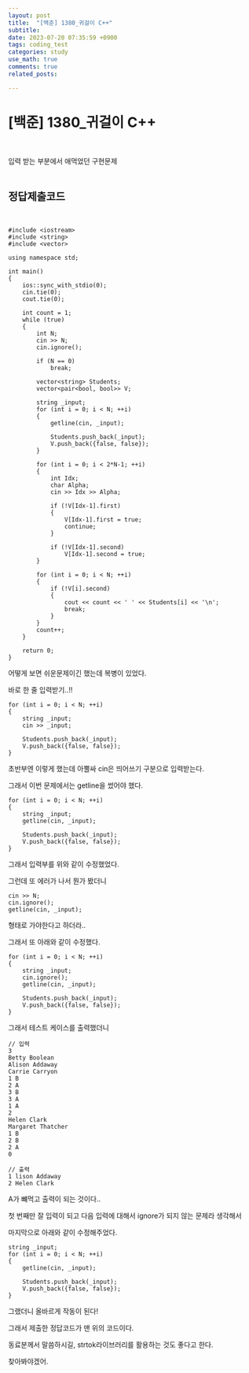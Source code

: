 ```yaml
---
layout: post
title:  "[백준] 1380_귀걸이 C++"
subtitle:   
date: 2023-07-20 07:35:59 +0900
tags: coding_test
categories: study
use_math: true
comments: true
related_posts:

---
```


# [백준] 1380_귀걸이 C++<br/>
<br/>

입력 받는 부분에서 애먹었던 구현문제<br/>
<br/>

## 정답제출코드<br/>
<Br/>

```
#include <iostream>
#include <string>
#include <vector>

using namespace std;

int main()
{
    ios::sync_with_stdio(0);
    cin.tie(0);
    cout.tie(0);

    int count = 1;
    while (true)
    {
        int N;
        cin >> N;
        cin.ignore();

        if (N == 0)
            break;
        
        vector<string> Students;
        vector<pair<bool, bool>> V;

        string _input;
        for (int i = 0; i < N; ++i)
        {
            getline(cin, _input);

            Students.push_back(_input);
            V.push_back({false, false});
        }

        for (int i = 0; i < 2*N-1; ++i)
        {
            int Idx;
            char Alpha;
            cin >> Idx >> Alpha;

            if (!V[Idx-1].first)
            {
                V[Idx-1].first = true;
                continue;
            }
            
            if (!V[Idx-1].second)
                V[Idx-1].second = true;
        }

        for (int i = 0; i < N; ++i)
        {
            if (!V[i].second)
            {
                cout << count << ' ' << Students[i] << '\n';
                break;
            }       
        }
        count++;
    }

    return 0;
}
```
어떻게 보면 쉬운문제이긴 했는데 복병이 있었다.<br/>

바로 한 줄 입력받기..!!<br/>

```
for (int i = 0; i < N; ++i)
{
    string _input;
    cin >> _input;

    Students.push_back(_input);
    V.push_back({false, false});
}
```
초반부엔 이렇게 했는데 아뿔싸 cin은 띄어쓰기 구분으로 입력받는다.<br/>

그래서 이번 문제에서는 getline을 썼어야 했다.<br/>

```
for (int i = 0; i < N; ++i)
{
    string _input;
    getline(cin, _input);

    Students.push_back(_input);
    V.push_back({false, false});
}
```

그래서 입력부를 위와 같이 수정했었다.<br/>

그런데 또 에러가 나서 뭔가 봤더니

```
cin >> N;
cin.ignore();
getline(cin, _input);
```

형태로 가야한다고 하더라..<br/>

그래서 또 아래와 같이 수정했다.<br/>

```
for (int i = 0; i < N; ++i)
{
    string _input;
    cin.ignore();
    getline(cin, _input);

    Students.push_back(_input);
    V.push_back({false, false});
}
```
그래서 테스트 케이스를 출력했더니

```
// 입력
3
Betty Boolean
Alison Addaway
Carrie Carryon
1 B
2 A
3 B
3 A
1 A
2
Helen Clark
Margaret Thatcher
1 B
2 B
2 A
0

// 출력
1 lison Addaway
2 Helen Clark
```

A가 뺴먹고 출력이 되는 것이다..<br/>

첫 번째만 잘 입력이 되고 다음 입력에 대해서 ignore가 되지 않는 문제라 생각해서<br/>

마지막으로 아래와 같이 수정해주었다.<br/>

```
string _input;
for (int i = 0; i < N; ++i)
{
    getline(cin, _input);

    Students.push_back(_input);
    V.push_back({false, false});
}
```
그랬더니 올바르게 작동이 된다!<br/>

그래서 제출한 정답코드가 맨 위의 코드이다.<br/>

동료분께서 말씀하시길, strtok라이브러리를 활용하는 것도 좋다고 한다.<br/>

찾아봐야겠어.<br/>